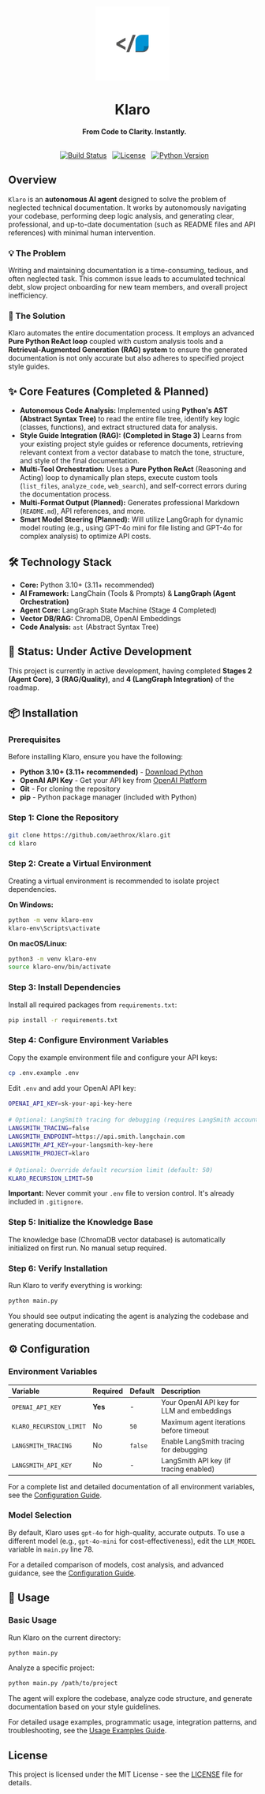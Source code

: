 <div align="center">
  <img src="assets/logo_transparent.png" alt="Klaro Logo" width="150"/>
  <h1>Klaro</h1>
  <strong>From Code to Clarity. Instantly.</strong>
</div>
<br />
<p align="center">
  <a href="https://github.com/aethrox/klaro/actions/workflows/main.yml"><img alt="Build Status" src="https://img.shields.io/github/actions/workflow/status/aethrox/klaro/main.yml?style=for-the-badge"></a>
  <a href="./LICENSE"><img alt="License" src="https://img.shields.io/github/license/aethrox/klaro?style=for-the-badge&color=blue"></a>
  <a href="#"><img alt="Python Version" src="https://img.shields.io/badge/python-3.11+-blue?style=for-the-badge&logo=python"></a>
</p>

## Overview
`Klaro` is an **autonomous AI agent** designed to solve the problem of neglected technical documentation. It works by autonomously navigating your codebase, performing deep logic analysis, and generating clear, professional, and up-to-date documentation (such as README files and API references) with minimal human intervention.

### 💡 The Problem
Writing and maintaining documentation is a time-consuming, tedious, and often neglected task. This common issue leads to accumulated technical debt, slow project onboarding for new team members, and overall project inefficiency.

### 🚀 The Solution
Klaro automates the entire documentation process. It employs an advanced **Pure Python ReAct loop** coupled with custom analysis tools and a **Retrieval-Augmented Generation (RAG) system** to ensure the generated documentation is not only accurate but also adheres to specified project style guides.

## ✨ Core Features (Completed & Planned)
- **Autonomous Code Analysis:** Implemented using **Python's AST (Abstract Syntax Tree)** to read the entire file tree, identify key logic (classes, functions), and extract structured data for analysis.
- **Style Guide Integration (RAG):** **(Completed in Stage 3)** Learns from your existing project style guides or reference documents, retrieving relevant context from a vector database to match the tone, structure, and style of the final documentation.
- **Multi-Tool Orchestration:** Uses a **Pure Python ReAct** (Reasoning and Acting) loop to dynamically plan steps, execute custom tools (`list_files`, `analyze_code`, `web_search`), and self-correct errors during the documentation process.
- **Multi-Format Output (Planned):** Generates professional Markdown (`README.md`), API references, and more.
- **Smart Model Steering (Planned):** Will utilize LangGraph for dynamic model routing (e.g., using GPT-4o mini for file listing and GPT-4o for complex analysis) to optimize API costs.

## 🛠 Technology Stack
- **Core:** Python 3.10+ (3.11+ recommended)
- **AI Framework:** LangChain (Tools & Prompts) & **LangGraph (Agent Orchestration)**
- **Agent Core:** LangGraph State Machine (Stage 4 Completed)
- **Vector DB/RAG:** ChromaDB, OpenAI Embeddings
- **Code Analysis:** `ast` (Abstract Syntax Tree)

## 🚧 Status: Under Active Development
This project is currently in active development, having completed **Stages 2 (Agent Core)**, **3 (RAG/Quality)**, and **4 (LangGraph Integration)** of the roadmap.

## 📦 Installation

### Prerequisites
Before installing Klaro, ensure you have the following:

- **Python 3.10+ (3.11+ recommended)** - [Download Python](https://www.python.org/downloads/)
- **OpenAI API Key** - Get your API key from [OpenAI Platform](https://platform.openai.com/api-keys)
- **Git** - For cloning the repository
- **pip** - Python package manager (included with Python)

### Step 1: Clone the Repository
```bash
git clone https://github.com/aethrox/klaro.git
cd klaro
```

### Step 2: Create a Virtual Environment
Creating a virtual environment is recommended to isolate project dependencies.

**On Windows:**
```bash
python -m venv klaro-env
klaro-env\Scripts\activate
```

**On macOS/Linux:**
```bash
python3 -m venv klaro-env
source klaro-env/bin/activate
```

### Step 3: Install Dependencies
Install all required packages from `requirements.txt`:
```bash
pip install -r requirements.txt
```

### Step 4: Configure Environment Variables
Copy the example environment file and configure your API keys:

```bash
cp .env.example .env
```

Edit `.env` and add your OpenAI API key:
```bash
OPENAI_API_KEY=sk-your-api-key-here

# Optional: LangSmith tracing for debugging (requires LangSmith account)
LANGSMITH_TRACING=false
LANGSMITH_ENDPOINT=https://api.smith.langchain.com
LANGSMITH_API_KEY=your-langsmith-key-here
LANGSMITH_PROJECT=klaro

# Optional: Override default recursion limit (default: 50)
KLARO_RECURSION_LIMIT=50
```

**Important:** Never commit your `.env` file to version control. It's already included in `.gitignore`.

### Step 5: Initialize the Knowledge Base
The knowledge base (ChromaDB vector database) is automatically initialized on first run. No manual setup required.

### Step 6: Verify Installation
Run Klaro to verify everything is working:

```bash
python main.py
```

You should see output indicating the agent is analyzing the codebase and generating documentation.

## ⚙️ Configuration

### Environment Variables

| Variable | Required | Default | Description |
|:---------|:---------|:--------|:------------|
| `OPENAI_API_KEY` | **Yes** | - | Your OpenAI API key for LLM and embeddings |
| `KLARO_RECURSION_LIMIT` | No | `50` | Maximum agent iterations before timeout |
| `LANGSMITH_TRACING` | No | `false` | Enable LangSmith tracing for debugging |
| `LANGSMITH_API_KEY` | No | - | LangSmith API key (if tracing enabled) |

For a complete list and detailed documentation of all environment variables, see the [Configuration Guide](docs/configuration.md).

### Model Selection
By default, Klaro uses `gpt-4o` for high-quality, accurate outputs. To use a different model (e.g., `gpt-4o-mini` for cost-effectiveness), edit the `LLM_MODEL` variable in `main.py` line 78.

For a detailed comparison of models, cost analysis, and advanced guidance, see the [Configuration Guide](docs/configuration.md).

## 🚀 Usage

### Basic Usage
Run Klaro on the current directory:
```bash
python main.py
```

Analyze a specific project:
```bash
python main.py /path/to/project
```

The agent will explore the codebase, analyze code structure, and generate documentation based on your style guidelines.

For detailed usage examples, programmatic usage, integration patterns, and troubleshooting, see the [Usage Examples Guide](docs/usage-examples.md).

## License
This project is licensed under the MIT License - see the [LICENSE](./LICENSE) file for details.
